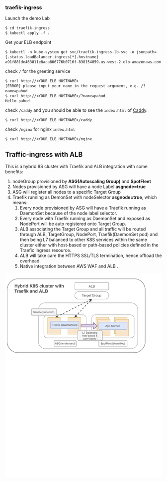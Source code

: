 ### traefik-ingress



Launch the demo Lab

```
$ cd traefik-ingress
$ kubectl apply -f .
```



Get your ELB endpoint

```
$ kubectl -n kube-system get svc/traefik-ingress-lb-svc -o jsonpath={.status.loadBalancer.ingress[*].hostname}
a91f881de463811e8aca806776b0716f-838154059.us-west-2.elb.amazonaws.com
```



check `/` for the greeting service

```
$ curl http://<YOUR_ELB_HOSTNAME>
[ERROR] please input your name in the request argument, e.g. /?name=pahud
$ curl http://<YOUR_ELB_HOSTNAME>/?name=pahud
Hello pahud
```



check `/caddy` and you should be able to see the `index.html` of [Caddy](https://caddyserver.com/).

```
$ curl http://<YOUR_ELB_HOSTNAME>/caddy
```



 check `/nginx` for nginx `index.html`

```
$ curl http://<YOUR_ELB_HOSTNAME>/nginx
```



## Traffic-ingress with ALB

This is a hybrid 8S cluster with Traefik and ALB integration with some benefits:

1. nodeGroup provisioned by **ASG(Autoscaling Group)** and **SpotFleet**
2. Nodes provisioned by ASG will have a node Label **asgnode=true**
3. ASG will register all nodes to a specific Target Group
4. Traefik running as DemonSet with nodeSelector **asgnode=true**, which means:
   1. Every node provisioned by ASG will have a Traefik running as DaemonSet because of the node label selector.
   2. Every node with Traefik running as DaemonSet and exposed as NodePort will be auto registered onto Target Group.
   3. ALB associating the Target Group and all traffic will be routed through ALB, TargetGroup, NodePort, Traefik(DaemonSet pod) and then being L7 balanced to other K8S services within the same cluster either with host-based or path-based policies defined in the Traefic ingress resource.
   4. ALB will take care the HTTPS SSL/TLS termination, hence offload the overhead.
   5. Native integration between AWS WAF and ALB .

![](images/aws-traefik-alb.png)